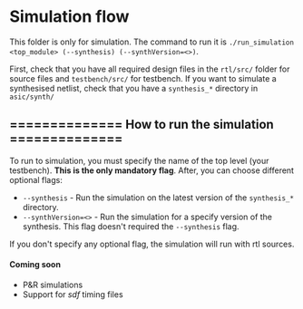 # Simulation flow

This folder is only for simulation. The command to run it is `./run_simulation <top_module> (--synthesis) (--synthVersion=<>)`.

First, check that you have all required design files in the `rtl/src/` folder for source files and `testbench/src/` for testbench.
If you want to simulate a synthesised netlist, check that you have a `synthesis_*` directory in `asic/synth/`

## ============== How to run the simulation ==============

To run to simulation, you must specify the name of the top level (your testbench). **This is the only mandatory flag**. After, you can choose different optional flags:
- `--synthesis` - Run the simulation on the latest version of the `synthesis_*` directory.
- `--synthVersion=<>` - Run the simulation for a specify version of the synthesis. This flag doesn't required the `--synthesis` flag.

If you don't specify any optional flag, the simulation will run with rtl sources.

#### Coming soon
- P&R simulations
- Support for *sdf* timing files